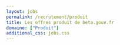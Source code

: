 ```yaml
---
layout: jobs
permalink: /recrutement/produit
title: Les offres produit de beta.gouv.fr
domaine: ["Produit"]
additional_css: jobs.css
---
```

